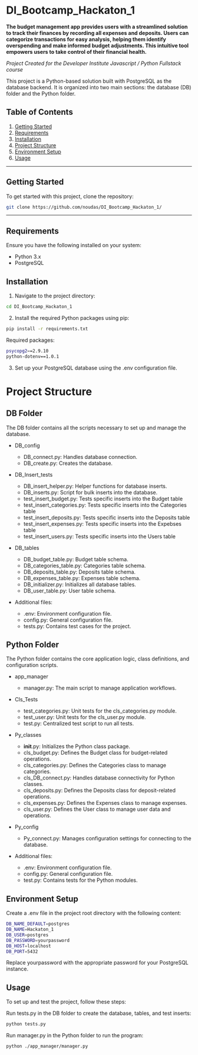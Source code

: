 # DI_Bootcamp_Hackaton_1


**The budget management app provides users with a streamlined solution to track their finances by recording all expenses and deposits. Users can categorize transactions for easy analysis, helping them identify overspending and make informed budget adjustments. This intuitive tool empowers users to take control of their financial health.**

*Project Created for the Developer Institute Javascript / Python Fullstack course*

This project is a Python-based solution built with PostgreSQL as the database backend. It is organized into two main sections: the database (DB) folder and the Python folder.

## Table of Contents
1. [Getting Started](#getting-started)
2. [Requirements](#requirements)
3. [Installation](#installation)
4. [Project Structure](#project-structure)
5. [Environment Setup](#environment-setup)
6. [Usage](#usage)

---

## Getting Started

To get started with this project, clone the repository:

```bash
git clone https://github.com/noudas/DI_Bootcamp_Hackaton_1/
```

---

## Requirements

Ensure you have the following installed on your system:

* Python 3.x
* PostgreSQL

## Installation

1. Navigate to the project directory:

```bash
cd DI_Bootcamp_Hackaton_1
```

2. Install the required Python packages using pip:
```bash
pip install -r requirements.txt
```

Required packages:

```bash
psycopg2==2.9.10
python-dotenv==1.0.1
```

3. Set up your PostgreSQL database using the .env configuration file.


# Project Structure
## DB Folder

The DB folder contains all the scripts necessary to set up and manage the database.

* DB_config

    - DB_connect.py: Handles database connection.
    - DB_create.py: Creates the database.

* DB_Insert_tests

    - DB_insert_helper.py: Helper functions for database inserts.
    - DB_inserts.py: Script for bulk inserts into the database.
    - test_insert_budget.py: Tests specific inserts into the Budget table
    - test_insert_categories.py: Tests specific inserts into the Categories table
    - test_insert_deposits.py: Tests specific inserts into the Deposits table
    - test_insert_expenses.py: Tests specific inserts into the Expebses table
    - test_insert_users.py: Tests specific inserts into the Users table

* DB_tables

    - DB_budget_table.py: Budget table schema.
    - DB_categories_table.py: Categories table schema.
    - DB_deposits_table.py: Deposits table schema.
    - DB_expenses_table.py: Expenses table schema.
    - DB_initializer.py: Initializes all database tables.
    - DB_user_table.py: User table schema.

* Additional files:

    - .env: Environment configuration file.
    - config.py: General configuration file.
    - tests.py: Contains test cases for the project.



## Python Folder
The Python folder contains the core application logic, class definitions, and configuration scripts.

* app_manager
    - manager.py: The main script to manage application workflows.

* Cls_Tests

    - test_categories.py: Unit tests for the cls_categories.py module.
    - test_user.py: Unit tests for the cls_user.py module.
    - test.py: Centralized test script to run all tests.

* Py_classes
    - __init__.py: Initializes the Python class package.
    - cls_budget.py: Defines the Budget class for budget-related operations.
    - cls_categories.py: Defines the Categories class to manage categories.
    - cls_DB_connect.py: Handles database connectivity for Python classes.
    - cls_deposits.py: Defines the Deposits class for deposit-related operations.
    - cls_expenses.py: Defines the Expenses class to manage expenses.
    - cls_user.py: Defines the User class to manage user data and operations.

* Py_config
    - Py_connect.py: Manages configuration settings for connecting to the database.

* Additional files:

    - .env: Environment configuration file.
    - config.py: General configuration file.
    - test.py: Contains tests for the Python modules.


## Environment Setup

Create a .env file in the project root directory with the following content:

```bash
DB_NAME_DEFAULT=postgres
DB_NAME=Hackaton_1
DB_USER=postgres
DB_PASSWORD=yourpassword
DB_HOST=localhost
DB_PORT=5432
```

Replace yourpassword with the appropriate password for your PostgreSQL instance.

## Usage
To set up and test the project, follow these steps:

Run tests.py in the DB folder to create the database, tables, and test inserts:

```bash
python tests.py
```

Run manager.py in the Python folder to run the program:

```bash
python ./app_manager/manager.py
```

